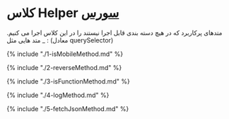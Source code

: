 <h1>
کلاس Helper
<a class="ext-link" href="classes_Tetris_Gameplay.js.html#line24" target="_blank">سورس</a>
</h1>

متدهای پرکاربرد که در هیچ دسته بندی قابل اجرا نیستند را در این کلاس اجرا می کنیم. متد هایی مثل \_ : (معادل querySelector)

{% include "./1-isMobileMethod.md"  %}

{% include "./2-reverseMethod.md"  %}

{% include "./3-isFunctionMethod.md"  %}

{% include "./4-logMethod.md"  %}

{% include "./5-fetchJsonMethod.md"  %}
